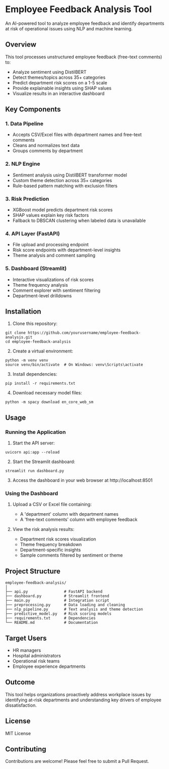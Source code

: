 # Employee Feedback Analysis Tool

An AI-powered tool to analyze employee feedback and identify departments at risk of operational issues using NLP and machine learning.

## Overview

This tool processes unstructured employee feedback (free-text comments) to:
- Analyze sentiment using DistilBERT
- Detect themes/topics across 35+ categories
- Predict department risk scores on a 1-5 scale
- Provide explainable insights using SHAP values
- Visualize results in an interactive dashboard

## Key Components

### 1. Data Pipeline
- Accepts CSV/Excel files with department names and free-text comments
- Cleans and normalizes text data
- Groups comments by department

### 2. NLP Engine
- Sentiment analysis using DistilBERT transformer model
- Custom theme detection across 35+ categories
- Rule-based pattern matching with exclusion filters

### 3. Risk Prediction
- XGBoost model predicts department risk scores
- SHAP values explain key risk factors
- Fallback to DBSCAN clustering when labeled data is unavailable

### 4. API Layer (FastAPI)
- File upload and processing endpoint
- Risk score endpoints with department-level insights
- Theme analysis and comment sampling

### 5. Dashboard (Streamlit)
- Interactive visualizations of risk scores
- Theme frequency analysis
- Comment explorer with sentiment filtering
- Department-level drilldowns

## Installation

1. Clone this repository:
```
git clone https://github.com/yourusername/employee-feedback-analysis.git
cd employee-feedback-analysis
```

2. Create a virtual environment:
```
python -m venv venv
source venv/bin/activate  # On Windows: venv\Scripts\activate
```

3. Install dependencies:
```
pip install -r requirements.txt
```

4. Download necessary model files:
```
python -m spacy download en_core_web_sm
```

## Usage

### Running the Application

1. Start the API server:
```
uvicorn api:app --reload
```

2. Start the Streamlit dashboard:
```
streamlit run dashboard.py
```

3. Access the dashboard in your web browser at http://localhost:8501

### Using the Dashboard

1. Upload a CSV or Excel file containing:
   - A 'department' column with department names
   - A 'free-text comments' column with employee feedback

2. View the risk analysis results:
   - Department risk scores visualization
   - Theme frequency breakdown
   - Department-specific insights
   - Sample comments filtered by sentiment or theme

## Project Structure

```
employee-feedback-analysis/
│
├── api.py                # FastAPI backend
├── dashboard.py          # Streamlit frontend
├── main.py               # Integration script
├── preprocessing.py      # Data loading and cleaning
├── nlp_pipeline.py       # Text analysis and theme detection
├── predictive_model.py   # Risk scoring models
├── requirements.txt      # Dependencies
└── README.md             # Documentation
```

## Target Users

- HR managers
- Hospital administrators
- Operational risk teams
- Employee experience departments

## Outcome

This tool helps organizations proactively address workplace issues by identifying at-risk departments and understanding key drivers of employee dissatisfaction.

## License

MIT License

## Contributing

Contributions are welcome! Please feel free to submit a Pull Request. 